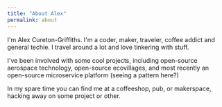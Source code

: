 ```yaml
---
title: "About Alex"
permalink: about
---
```


I'm Alex Cureton-Griffiths. I'm a coder, maker, traveler, coffee addict and general techie. I travel around a lot and love tinkering with stuff.

I've been involved with some cool projects, including open-source aerospace technology, open-source ecovillages, and most recently an open-source microservice platform (seeing a pattern here?)

In my spare time you can find me at a coffeeshop, pub, or makerspace, hacking away on some project or other.
